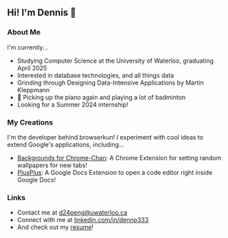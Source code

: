 ## Hi! I'm Dennis 👋
### About Me
I'm currently...
* Studying Computer Science at the University of Waterloo, graduating April 2025
* Interested in database technologies, and all things data
* Grinding through Designing Data-Intensive Applications by Martin Kleppmann
* 🎹 Picking up the piano again and playing a lot of badminton
* Looking for a Summer 2024 internship!
### My Creations
I'm the developer behind browserkun! I experiment with cool ideas to extend Google's applications, including...
* [Backgrounds for Chrome-Chan](https://chrome.google.com/webstore/detail/backgrounds-for-chrome-ch/pehkblbamonighkbeeblaolnpcdpegoe?hl=en&authuser=1): A Chrome Extension for setting random wallpapers for new tabs!
* [PlusPlus](https://workspace.google.com/marketplace/app/plusplus/441509248986): A Google Docs Extension to open a code editor right inside Google Docs!
### Links
* Contact me at d24peng@uwaterloo.ca
* Connect with me at [linkedin.com/in/dennp333](https://www.linkedin.com/in/dennp333/)
* And check out my [resume](https://drive.google.com/file/d/12Itl_VDLIc7aL1f8Ls_PTJjfEVOygqUw/view?usp=sharing)!
<!--
**Dennp333/Dennp333** is a ✨ _special_ ✨ repository because its `README.md` (this file) appears on your GitHub profile.

Here are some ideas to get you started:

- 🔭 I’m currently working on ...
- 🌱 I’m currently learning ...
- 👯 I’m looking to collaborate on ...
- 🤔 I’m looking for help with ...
- 💬 Ask me about ...
- 📫 How to reach me: ...
- 😄 Pronouns: ...
- ⚡ Fun fact: ...
-->
